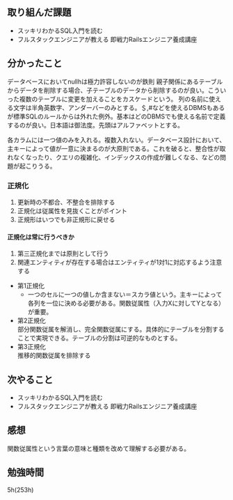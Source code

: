 ## 取り組んだ課題
- スッキリわかるSQL入門を読む
- フルスタックエンジニアが教える 即戦力Railsエンジニア養成講座
## 分かったこと
データベースにおいてnullhは極力許容しないのが鉄則
親子関係にあるテーブルからデータを削除する場合、子テーブルのデータから削除するのが良い。こういった複数のテーブルに変更を加えることをカスケードという。
列の名前に使える文字は半角英数字、アンダーバーのみとする。＄,#などを使えるDBMSもあるが標準SQLのルールからは外れた例外。基本はどのDBMSでも使える名前で定義するのが良い。日本語は御法度。先頭はアルファベットとする。

各カラムには一つ値のみを入れる。複数入れない。データベース設計において、主キーによって値が一意に決まるのが大原則である。これを破ると、整合性が取れなくなったり、クエリの複雑化、インデックスの作成が難しくなる、などの問題が起こりうる。

### 正規化
1. 更新時の不都合、不整合を排除する
2. 正規化は従属性を見抜くことがポイント
3. 正規形はいつでも非正規形に戻せる
#### 正規化は常に行うべきか
1. 第三正規化までは原則として行う
2. 関連エンティティが存在する場合はエンティティが1対1に対応するよう注意する
- 第1正規化
  - 一つのセルに一つの値しか含まない＝スカラ値という。主キーによって各列を一位に決める必要がある。関数従属性（入力Xに対してYとなる）が重要。
- 第2正規化<br>部分関数従属を解消し、完全関数従属にする。具体的にテーブルを分割することで実現できる。テーブルの分割は可逆的なものとする。
- 第3正規化<br>推移的関数従属を排除する

## 次やること
- スッキリわかるSQL入門を読む
- フルスタックエンジニアが教える 即戦力Railsエンジニア養成講座
  
## 感想
関数従属性という言葉の意味と種類を改めて理解する必要がある。

## 勉強時間
5h(253h)